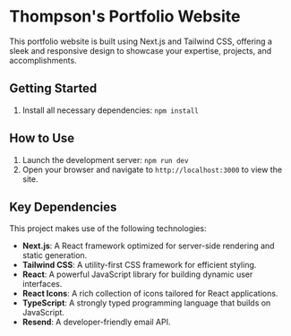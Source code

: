 # Thompson's Portfolio Website

This portfolio website is built using Next.js and Tailwind CSS, offering a sleek and responsive design to showcase your expertise, projects, and accomplishments.

## Getting Started

1. Install all necessary dependencies: `npm install`

## How to Use

1. Launch the development server: `npm run dev`
2. Open your browser and navigate to `http://localhost:3000` to view the site.

## Key Dependencies

This project makes use of the following technologies:

- **Next.js**: A React framework optimized for server-side rendering and static generation.
- **Tailwind CSS**: A utility-first CSS framework for efficient styling.
- **React**: A powerful JavaScript library for building dynamic user interfaces.
- **React Icons**: A rich collection of icons tailored for React applications.
- **TypeScript**: A strongly typed programming language that builds on JavaScript.
- **Resend**: A developer-friendly email API.

